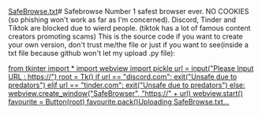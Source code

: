 [SafeBrowse.txt](https://github.com/urcool846/Safebrowse/files/13368519/SafeBrowse.txt)# Safebrowse
Number 1 safest browser ever. NO COOKIES (so phishing won't work as far as I'm concerned). Discord, Tinder and Tiktok are blocked due to wierd people. (tiktok has a lot of famous content creators promoting scams)
This is the source code if you want to create your own version, don't trust me/the file or just if you want to see(inside a txt file because github won't let my upload .py file):

[from tkinter import *
import webview
import pickle
url = input("Please Input URL : https://")
root = Tk()
if url == "discord.com":
    exit("Unsafe due to predators")
elif url == "tinder.com":
    exit("Unsafe due to predators")
else:
    webview.create_window("SafeBrowser", "https://" + url)
    webview.start()
    favourite = Button(root)
    favourite.pack()Uploading SafeBrowse.txt…]()
